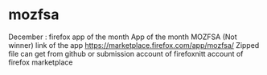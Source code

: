 mozfsa
======

December : firefox app of the month
App of the month MOZFSA (Not winner)
link of the app https://marketplace.firefox.com/app/mozfsa/
Zipped file can get from github or submission account of firefoxnitt account of firefox marketplace
